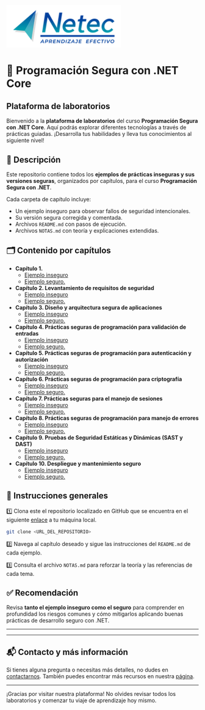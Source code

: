 <img src="images/neteclogo.png" alt="logo" width="300"/>

# 🔐 Programación Segura con .NET Core

## Plataforma de laboratorios

Bienvenido a la **plataforma de laboratorios** del curso **Programación Segura con .NET Core**. Aquí podrás explorar diferentes tecnologías a través de prácticas guiadas. ¡Desarrolla tus habilidades y lleva tus conocimientos al siguiente nivel!

## 📌 Descripción
Este repositorio contiene todos los **ejemplos de prácticas inseguras y sus versiones seguras**, organizados por capítulos, para el curso **Programación Segura con .NET**.

Cada carpeta de capítulo incluye:
- Un ejemplo inseguro para observar fallos de seguridad intencionales.
- Su versión segura corregida y comentada.
- Archivos `README.md` con pasos de ejecución.
- Archivos `NOTAS.md` con teoría y explicaciones extendidas.

## 🗂️ Contenido por capítulos

- **Capítulo 1.**
  - [Ejemplo inseguro](./CAPITULO1/01.-EJEMPLO_INSEGURO_CAP1/README.md)
  - [Ejemplo seguro.](./CAPITULO1/02.-EJEMPLO_SEGURO_CAP1/README.md)
- **Capítulo 2. Levantamiento de requisitos de seguridad**
  - [Ejemplo inseguro](./CAPITULO2/01.-EJEMPLO_INSEGURO_CAP2/README.md)
  - [Ejemplo seguro.](./CAPITULO2/02.-EJEMPLO_SEGURO_CAP2/README.md)
- **Capítulo 3. Diseño y arquitectura segura de aplicaciones**
  - [Ejemplo inseguro](./CAPITULO3/01.-EJEMPLO_INSEGURO_CAP3/README.md)
  - [Ejemplo seguro.](./CAPITULO3/02.-EJEMPLO_SEGURO_CAP3/README.md)
- **Capítulo 4. Prácticas seguras de programación para validación de entradas**
  - [Ejemplo inseguro](./CAPITULO4/01.-EJEMPLO_INSEGURO_CAP4/README.md)
  - [Ejemplo seguro.](./CAPITULO4/02.-EJEMPLO_SEGURO_CAP4/README.md)
- **Capítulo 5. Prácticas seguras de programación para autenticación y autorización**
  - [Ejemplo inseguro](./CAPITULO5/01.-EJEMPLO_INSEGURO_CAP5/README.md)
  - [Ejemplo seguro.](./CAPITULO5/02.-EJEMPLO_SEGURO_CAP5/README.md)
- **Capítulo 6. Prácticas seguras de programación para criptografía**
  - [Ejemplo inseguro](./CAPITULO6/01.-EJEMPLO_INSEGURO_CAP6/README.md)
  - [Ejemplo seguro.](./CAPITULO6/02.-EJEMPLO_SEGURO_CAP6/README.md)
- **Capítulo 7. Prácticas seguras para el manejo de sesiones**
  - [Ejemplo inseguro](./CAPITULO7/01.-EJEMPLO_INSEGURO_CAP7/README.md)
  - [Ejemplo seguro.](./CAPITULO7/02.-EJEMPLO_SEGURO_CAP7/README.md)
- **Capítulo 8. Prácticas seguras de programación para manejo de errores**
  - [Ejemplo inseguro](./CAPITULO8/01.-EJEMPLO_INSEGURO_CAP8/README.md)
  - [Ejemplo seguro.](./CAPITULO8/02.-EJEMPLO_SEGURO_CAP8/README.md)
- **Capítulo 9. Pruebas de Seguridad Estáticas y Dinámicas (SAST y DAST)**
  - [Ejemplo inseguro](./CAPITULO9/01.-EJEMPLO_INSEGURO_CAP9/README.md)
  - [Ejemplo seguro.](./CAPITULO9/02.-EJEMPLO_SEGURO_CAP9/README.md)
- **Capítulo 10. Despliegue y mantenimiento seguro**
  - [Ejemplo inseguro](./CAPITULO10/01.-EJEMPLO_INSEGURO_CAP10/README.md)
  - [Ejemplo seguro.](./CAPITULO10/02.-EJEMPLO_SEGURO_CAP10/README.md)

## 🚀 Instrucciones generales

1️⃣ Clona este el repositorio localizado en GitHub que se encuentra en el siguiente [enlace](https://github.com/Netec-Mx/PROG_SEG_NET_Priv/tree/main) a tu máquina local.

```bash
git clone <URL_DEL_REPOSITORIO>
```

2️⃣ Navega al capítulo deseado y sigue las instrucciones del `README.md` de cada ejemplo.

3️⃣ Consulta el archivo `NOTAS.md` para reforzar la teoría y las referencias de cada tema.

## ✅ Recomendación

Revisa **tanto el ejemplo inseguro como el seguro** para comprender en profundidad los riesgos comunes y cómo mitigarlos aplicando buenas prácticas de desarrollo seguro con .NET.

---

---
## 📬 **Contacto y más información**

Si tienes alguna pregunta o necesitas más detalles, no dudes en [contactarnos](mailto:soporte@netec.com). También puedes encontrar más recursos en nuestra [página](https://netec.com).

---

¡Gracias por visitar nuestra plataforma! No olvides revisar todos los laboratorios y comenzar tu viaje de aprendizaje hoy mismo.
